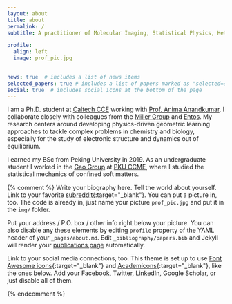 ```yaml
---
layout: about
title: about
permalink: /
subtitle: A practitioner of Molecular Imaging, Statistical Physics, Heterogeneous Catalysis 

profile:
  align: left
  image: prof_pic.jpg
  

news: true  # includes a list of news items
selected_papers: true # includes a list of papers marked as "selected={true}"
social: true  # includes social icons at the bottom of the page
---
```


I am a Ph.D. student at <a href="https://cce.caltech.edu/">Caltech CCE</a> working with <a href="http://tensorlab.cms.caltech.edu/users/anima/group.html">Prof. Anima Anandkumar</a>. I collaborate closely with colleagues from the <a href="https://millergroup.caltech.edu/Miller_Group/Home.html">Miller Group</a> and <a href="https://www.entos.ai/about">Entos</a>. My research centers around developing physics-driven geometric learning approaches to tackle complex problems in chemistry and biology, especially for the study of electronic structure and dynamics out of equilibrium.

I earned my BSc from Peking University in 2019. As an undergraduate student I worked in the <a href="https://www.chem.pku.edu.cn/gaoyq/">Gao Group</a> at <a href="https://www.chem.pku.edu.cn/en/">PKU CCME</a>, where I studied the statistical mechanics of confined soft matters. 



{% comment %} 
Write your biography here. Tell the world about yourself. Link to your favorite [subreddit](http://reddit.com){:target="\_blank"}. You can put a picture in, too. The code is already in, just name your picture `prof_pic.jpg` and put it in the `img/` folder.

Put your address / P.O. box / other info right below your picture. You can also disable any these elements by editing `profile` property of the YAML header of your `_pages/about.md`. Edit `_bibliography/papers.bib` and Jekyll will render your [publications page](/al-folio/publications/) automatically.

Link to your social media connections, too. This theme is set up to use [Font Awesome icons](http://fortawesome.github.io/Font-Awesome/){:target="\_blank"} and [Academicons](https://jpswalsh.github.io/academicons/){:target="\_blank"}, like the ones below. Add your Facebook, Twitter, LinkedIn, Google Scholar, or just disable all of them.

{% endcomment %}
